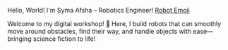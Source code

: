 Hello, World! I'm Syma Afsha – Robotics Engineer! [Robot Emoji](https://github.com/syma-afsha/syma-afsha/blob/main/symaafsha/src/image/ai.png)

Welcome to my digital workshop! 🌟 Here, I build robots that can smoothly move around obstacles, find their way, and handle objects with ease—bringing science fiction to life!

